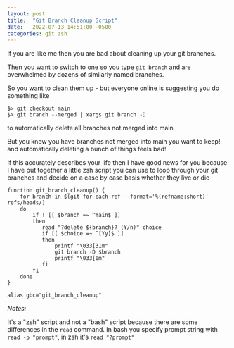 ```yaml
---
layout: post
title:  "Git Branch Cleanup Script"
date:   2022-07-13 14:51:00 -0500
categories: git zsh
---
```


If you are like me then you are bad about cleaning up your git branches.

Then you want to switch to one so you type `git branch` and are overwhelmed by dozens of similarly named branches.

So you want to clean them up - but everyone online is suggesting you do something like

```
$> git checkout main
$> git branch --merged | xargs git branch -D
```

to automatically delete all branches not merged into main

But you know you have branches not merged into main you want to keep! and automatically deleting a bunch of things feels bad!

If this accurately describes your life then I have good news for you because I have put together a little zsh script you can use to loop through your git branches and decide on a case by case basis whether they live or die

```
function git_branch_cleanup() {
    for branch in $(git for-each-ref --format='%(refname:short)' refs/heads/)
    do
        if ! [[ $branch =~ ^main$ ]]
        then
           read "?delete ${branch}? (Y/n)" choice
           if [[ $choice =~ ^[Yy]$ ]]
           then
               printf "\033[31m"
               git branch -D $branch
               printf "\033[0m"
           fi
        fi
    done
}

alias gbc="git_branch_cleanup"
```

*Notes:*

It's a "zsh" script and not a "bash" script because there are some differences in the `read` command.
In bash you specify prompt string with `read -p "prompt"`, in zsh it's `read "?prompt"`

